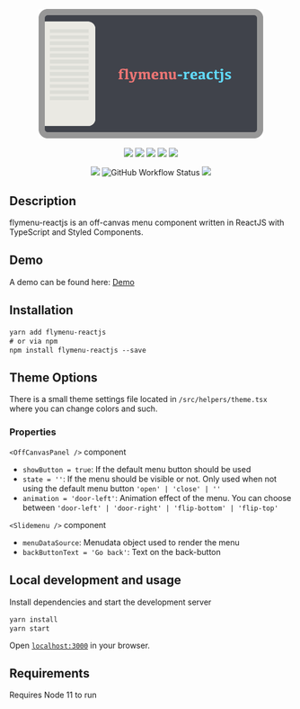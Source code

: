 <p align="center">
  <img src="https://raw.githubusercontent.com/SubZane/flymenu-reactjs/master/public/img/github-img.png" width="400" alt="flymenu-reactjs">
</p>
<p align="center">
	<img src="https://img.shields.io/github/package-json/dependency-version/subzane/flymenu-reactjs/styled-components?color=%23DB7093">
	<img src="https://img.shields.io/github/package-json/dependency-version/subzane/flymenu-reactjs/react?color=61DAFB">
	<img src="https://img.shields.io/github/package-json/dependency-version/subzane/flymenu-reactjs/react-dom?color=61DAFB">
	<img src="https://img.shields.io/github/package-json/dependency-version/subzane/flymenu-reactjs/react-scripts?color=61DAFB">
	<img src="https://img.shields.io/github/package-json/dependency-version/subzane/flymenu-reactjs/typescript">
</p>
<p align="center">
	<img src="https://img.shields.io/github/v/release/SubZane/flymenu-reactjs?sort=semver">
	<img alt="GitHub Workflow Status" src="https://img.shields.io/github/workflow/status/subzane/flymenu-reactjs/Build">
	<img src="https://img.shields.io/static/v1?label=license&message=MIT&color=brightgreen">
</p>

## Description

flymenu-reactjs is an off-canvas menu component written in ReactJS with TypeScript and Styled Components.

## Demo

A demo can be found here: <a href="https://andreasnorman.com/flymenu-reactjs">Demo</a>

## Installation

```
yarn add flymenu-reactjs
# or via npm
npm install flymenu-reactjs --save
```

## Theme Options

There is a small theme settings file located in `/src/helpers/theme.tsx` where you can change colors and such.

### Properties

`<OffCanvasPanel />` component

- `showButton = true`: If the default menu button should be used
- `state = ''`: If the menu should be visible or not. Only used when not using the default menu button `'open' | 'close' | ''`
- `animation = 'door-left'`: Animation effect of the menu. You can choose between `'door-left' | 'door-right' | 'flip-bottom' | 'flip-top'`

`<Slidemenu />` component

- `menuDataSource`: Menudata object used to render the menu
- `backButtonText = 'Go back'`: Text on the back-button

## Local development and usage

Install dependencies and start the development server

```
yarn install
yarn start
```

Open [`localhost:3000`](http://localhost:3000) in your browser.

## Requirements

Requires Node 11 to run
